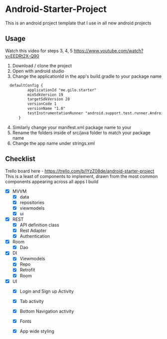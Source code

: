 # Android-Starter-Project
This is an android project template that I use in all new android projects

## Usage
Watch this video for steps 3, 4, 5 https://www.youtube.com/watch?v=EEDRt2X-Q90 
1. Download / clone the project
2. Open with android studio
3. Change the applicationId in the app's build.gradle to your package name 
```xml
  defaultConfig {
          applicationId "me.gilo.starter"
          minSdkVersion 19
          targetSdkVersion 28
          versionCode 1
          versionName "1.0"
          testInstrumentationRunner "android.support.test.runner.AndroidJUnitRunner"
      }
```

4. Similarly change your manifest.xml package name to your
5. Rename the folders inside of src/java folder to match your package name
6. Change the app name under strings.xml





## Checklist
Trello board here - https://trello.com/b/lYzZ08de/android-starter-project
This is a least of components to implement, drawn from the most common components appearing across all apps I build

- [x] MVVM
  - [x] data
  - [x] repositories
  - [x] viewmodels
  - [x] ui
- [x] REST
  - [x] API definition class
  - [x] Rest Adapter
  - [x] Authentication
- [x] Room
  - [x] Dao
- [x] DI
  - [x] Viewmodels
  - [x] Repo
  - [x] Retrofit
  - [x] Room
- [x] UI
  - [x] Login and Sign up Activity
  - [x] Tab activity
  - [x] Bottom Navigation activity
  - [x] Fonts
  - [x] App wide styling
 
